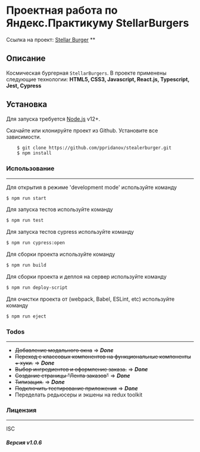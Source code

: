 # Проектная работа по Яндекс.Практикуму StellarBurgers

Ссылка на проект: [Stellar Burger](https://stellar-burger.xyz)
**

## Описание
Космическая бургерная `StellarBurgers`. В проекте применены следующие технологии:
**HTML5, CSS3, Javascript, React.js, Typescript, Jest, Cypress**

## Установка
Для запуска требуется [Node.js](https://nodejs.org/) v12+.

Скачайте или клонируйте проект из Github. Установите все зависимости.

```sh
    $ git clone https://github.com/ppridanov/stealerburger.git
    $ npm install
```

### Использование
------------
Для открытия в режиме 'development mode' используйте команду

```sh
$ npm run start
```

Для запуска тестов используйте команду

```sh
$ npm run test
```

Для запуска тестов cypress используйте команду

```sh
$ npm run cypress:open
```

Для сборки проекта используйте команду

```sh
$ npm run build
```

Для сборки проекта и деплоя на сервер используйте команду 

```sh 
$ npm run deploy-script
```

Для очистки проекта от (webpack, Babel, ESLint, etc)  используйте команду

```sh
$ npm run eject
```

### Todos
------------
- ~~Добавление модального окна~~ => ***Done***
- ~~Переход с классовых компонентов на функциональные компоненты + хуки.~~ => ***Done***
- ~~Выбор ингредиентов и оформление заказа.~~ => ***Done***
- ~~Создание страницы "Лента заказов"~~ => ***Done***
- ~~Типизация.~~ => ***Done***
- ~~Подключить тестирование приложения~~ => ***Done***
- Переделать редьюсеры и экшены на redux toolkit

### Лицензия
---------
ISC


##### Версия v1.0.6
